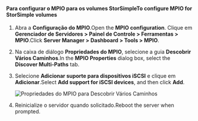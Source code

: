 #### <a name="to-configure-mpio-for-storsimple-volumes"></a><span data-ttu-id="c178c-101">Para configurar o MPIO para os volumes StorSimple</span><span class="sxs-lookup"><span data-stu-id="c178c-101">To configure MPIO for StorSimple volumes</span></span>
1. <span data-ttu-id="c178c-102">Abra a **Configuração do MPIO**.</span><span class="sxs-lookup"><span data-stu-id="c178c-102">Open the **MPIO configuration**.</span></span> <span data-ttu-id="c178c-103">Clique em **Gerenciador de Servidores > Painel de Controle > Ferramentas > MPIO**.</span><span class="sxs-lookup"><span data-stu-id="c178c-103">Click **Server Manager > Dashboard > Tools > MPIO**.</span></span>
2. <span data-ttu-id="c178c-104">Na caixa de diálogo **Propriedades do MPIO**, selecione a guia **Descobrir Vários Caminhos**.</span><span class="sxs-lookup"><span data-stu-id="c178c-104">In the **MPIO Properties** dialog box, select the **Discover Multi-Paths** tab.</span></span>
3. <span data-ttu-id="c178c-105">Selecione **Adicionar suporte para dispositivos iSCSI** e clique em **Adicionar**.</span><span class="sxs-lookup"><span data-stu-id="c178c-105">Select **Add support for iSCSI devices**, and then click **Add**.</span></span>  
   
    ![Propriedades do MPIO para Descobrir Vários Caminhos](./media/storsimple-configure-mpio-volumes/IC741003.png)
4. <span data-ttu-id="c178c-107">Reinicialize o servidor quando solicitado.</span><span class="sxs-lookup"><span data-stu-id="c178c-107">Reboot the server when prompted.</span></span>


